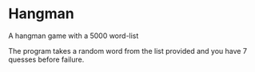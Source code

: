 # Hangman
A hangman game with a 5000 word-list

The program takes a random word from the list provided and you have 7 quesses before failure.
